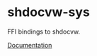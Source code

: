 # shdocvw-sys #
FFI bindings to shdocvw.

[Documentation](https://retep998.github.io/doc/shdocvw-sys/)
